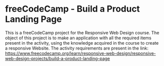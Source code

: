 # freeCodeCamp - Build a Product Landing Page
This is a freeCodeCamp project for the Responsive Web Design course. The object of this project is to make an application with all the required items present in the activity, using the knowledge acquired in the course to create a responsive Website. The activity requirements are present in the link: https://www.freecodecamp.org/learn/responsive-web-design/responsive-web-design-projects/build-a-product-landing-page
